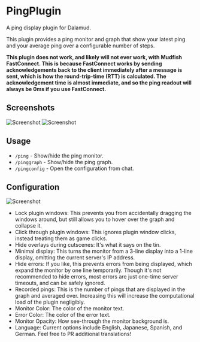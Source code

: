 # PingPlugin
A ping display plugin for Dalamud.

This plugin provides a ping monitor and graph that show your latest ping and your average ping over a configurable number of steps.

**This plugin does not work, and likely will not ever work, with Mudfish FastConnect. This is because FastConnect works by sending acknowledgements back to the client immediately after a message is sent, which is how the round-trip-time (RTT) is calculated. The acknowledgement time is almost immediate, and so the ping readout will always be 0ms if you use FastConnect.**

## Screenshots
![Screenshot](https://raw.githubusercontent.com/karashiiro/PingPlugin/master/Assets/1.png)
![Screenshot](https://raw.githubusercontent.com/karashiiro/PingPlugin/master/Assets/2.png)

## Usage
* `/ping` - Show/hide the ping monitor.
* `/pinggraph` - Show/hide the ping graph.
* `/pingconfig` - Open the configuration from chat.

## Configuration
![Screenshot](https://raw.githubusercontent.com/karashiiro/PingPlugin/master/Assets/0.png)
* Lock plugin windows: This prevents you from accidentally dragging the windows around, but still allows you to hover over the graph and collapse it.
* Click through plugin windows: This ignores plugin window clicks, instead treating them as game clicks.
* Hide overlays during cutscenes: It's what it says on the tin.
* Minimal display: This turns the monitor from a 3-line display into a 1-line display, omitting the current server's IP address.
* Hide errors: If you like, this prevents errors from being displayed, which expand the monitor by one line temporarily.
Though it's not recommended to hide errors, most errors are just one-time server timeouts, and can be safely ignored.
* Recorded pings: This is the number of pings that are displayed in the graph and averaged over. Increasing this will increase the computational load of the plugin negligibly.
* Monitor Color: The color of the monitor text.
* Error Color: The color of the error text.
* Monitor Opacity: How see-through the monitor background is.
* Language: Current options include English, Japanese, Spanish, and German. Feel free to PR additional translations!
